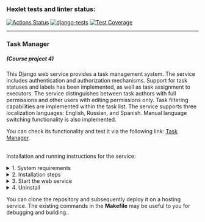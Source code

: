 ### Hexlet tests and linter status:
[![Actions Status](https://github.com/dmkael/python-project-52/actions/workflows/hexlet-check.yml/badge.svg)](https://github.com/dmkael/python-project-52/actions)
[![django-tests](https://github.com/dmkael/python-project-52/actions/workflows/my_workflow.yaml/badge.svg)](https://github.com/dmkael/python-project-52/actions/workflows/my_workflow.yaml)
[![Test Coverage](https://api.codeclimate.com/v1/badges/30a8e8070441ff48b263/test_coverage)](https://codeclimate.com/github/dmkael/python-project-52/test_coverage)



---

### Task Manager
##### (Course project 4)
This Django web service provides a task management system. The service includes authentication and authorization mechanisms. Support for task statuses and labels has been implemented, as well as task assignment to executors. The service distinguishes between task authors with full permissions and other users with editing permissions only. Task filtering capabilities are implemented within the task list. The service supports three localization languages: English, Russian, and Spanish. Manual language switching functionality is also implemented.

You can check its functionality and test it via the following link: [Task Manager](https://python-project-52-4ipl.onrender.com).

\
Installation and running instructions for the service:

<details>
<summary>1. System requirements</summary>

- Python 3.10 or above ([download](https://www.python.org/downloads/))
- GIT-client ([download](https://git-scm.com/downloads/))
- PostgreSQL server with database ([download](https://www.postgresql.org/download/))
- Account and active API-key for the error collector service [Rollbar](https://rollbar.com/)

</details>

<details>
<summary>2. Installation steps</summary>

- __Linux__:
  - for current user:

      ```
    python3 -m pip install --user git+https://github.com/dmkael/python-project-52.git
      ```

  - to the system (using the built-in Python version) or to a virtual environment:

      ```
    python3 -m pip install git+https://github.com/dmkael/python-project-52.git
      ```

- __Windows__:
  - for current user:

      ```
    py -m pip install --user git+https://github.com/dmkael/python-project-52.git
      ```

  - to the system (using the built-in Python version) or to a virtual environment:

      ```
    py -m pip install git+https://github.com/dmkael/python-project-52.git
      ```

  _NOTE: During installation of the package "for user," it's necessary for the user-specific package directory to be accessible in the PATH variable. Detailed information:_
  _[Installing to the user documentation](https://packaging.python.org/en/latest/tutorials/installing-packages/#installing-to-the-user-site)_

For the service to function, three environment variables are required:

1. __SECRET_KEY__ - for the application to operate (you can generate any value yourself)
2. __DATABASE_URL__ - The path to your prepared database as a Uniform Resource Identifier (URI): _postgres://{user}:{password}@{hostname}:{port}/{database-name}_
3. __ROLLBAR_ACCESS_TOKEN__ - with "access_token" value from Rollbar service.


  You can use the `python-dotenv` package and specify variables in a `.env` file located in the root of the package.
  Alternatively, you can set the variables directly in the operating system environment:
- __Linux (Ubuntu):__

  - Show available:
    ```
    printenv
    ```
  - Set for the user by specifying a value of MY_VAR=VALUE:
    ```
    echo MY_VAR=VALUE >> $HOME/.bashrc
    ```
  - Set for the system by specifying a value of MY_VAR=VALUE:
    ```
    sudo echo MY_VAR=VALUE >> /etc/environment
    ```
    _Alternatively, you can manually edit the specified files using a text editor like nano._


- __Windows:__
  - To run in the command line __cmd__ or __PowerShell__ as an administrator, or in the __Run__ menu, which opens with the __WIN + R__ keystroke combination (_Launching from the Run menu may start without administrator privileges, which prevents changing system variables_):
    ```
    rundll32.exe sysdm.cpl,EditEnvironmentVariables
    ```

After adding environment variables, you need to perform database migrations and collect static files in Django.:

- __Linux:__

  - run command:
  ```
  python3 $(pip show hexlet-code | grep -oP 'Location: \K.*')/task_manager/django_manage/manage.py migrate && python3 $(pip show hexlet-code | grep -oP 'Location: \K.*')/task_manager/django_manage/manage.py collectstatic
  
  ```

- __Windows:__
  
  - run command in __PowerShell__:
  ```
  <# apply migrations and collect static files #>
  $location = (pip show hexlet-code | Select-String -Pattern 'Location: (.*)' | ForEach-Object {
      if ($_.Matches.Count -gt 0) {
          $_.Matches[0].Groups[1].Value
      }
  }); $manager = "$location\task_manager\django_manage\manage.py"; Write-Output $manager; py "$manager" migrate; py "$manager" collectstatic --no-input

  ```

You also need to specify allowed hosts in the `ALLOWED_HOSTS` section of the `settings.py` file for the service to function correctly.:

- __Linux:__

  - run command:
  ```
  nano $(pip show hexlet-code | grep -oP 'Location: \K.*')/task_manager/settings.py

  ```

- __Windows:__

  - run command in __PowerShell__:
  ```
  $location = (pip show hexlet-code | Select-String -Pattern 'Location: (.*)' | ForEach-Object {
       if ($_.Matches.Count -gt 0) {
           $_.Matches[0].Groups[1].Value
       }
  }); notepad.exe $location\task_manager\settings.py;

  ```
Installation is now complete!
</details>

<details>
<summary>3. Start the web service</summary>

After installation, the web service is ready to be started. Optionally, you can set the environment variable __PORT__ to specify the port for the web service. If the variable is not set, the default value of __8000__ will be used. You can start it with the following commands:

- __Linux:__

  run using __Django__ using debugging::
  ```
  export DEBUG=True; python3 $(pip show hexlet-code | grep -oP 'Location: \K.*')/task_manager/django_manage/manage.py runserver localhost:8000
  ```
  run using __gunicorn__:
  ```
  export PORT=${PORT:-8000}; gunicorn -w 4 -b 0.0.0.0:${PORT} task_manager.asgi:application -k uvicorn.workers.UvicornWorker
  ```

- __Windows:__

  run using __PowerShell__ with __Django__ using debugging:
  ```
  if (-not $env:DEBUG) {$env:DEBUG = "True"} $location = (pip show hexlet-code | Select-String -Pattern 'Location: (.*)' | ForEach-Object {
      if ($_.Matches.Count -gt 0) {
          $_.Matches[0].Groups[1].Value
      }
  }); $manager = "$location\task_manager\django_manage\manage.py"; py $manager runserver localhost:8000
  ```
  Since Windows does not support __gunicorn__, you can use __uvicorn__ for running the service.
  run using __PowerShell__ with __uvicorn__:
  ```
  if (-not $env:PORT) {$env:PORT = "8000"} uvicorn --port=$env:PORT --workers=4 task_manager.asgi:application
  ```

To stop a service running via __uvicorn__ on Windows, you need to first press __CTRL + BREAK__, and then press __CTRL + C__. In other cases, you can stop the service by pressing __CTRL + C__, or by closing the terminal window..
</details>

<details>
  <summary>4. Uninstall</summary>
  
To uninstall the service, use in the command line:: 

- __Linux__:

    ```
  python3 -m pip uninstall hexlet-code
    ```

- __Windows__:

    ```
  py -m pip uninstall hexlet-code
    ```

</details>

You can clone the repository and subsequently deploy it on a hosting service. The existing commands in the __Makefile__ may be useful to you for debugging and building.. 
